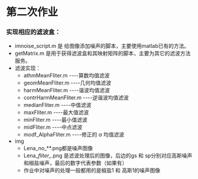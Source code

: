 # 第二次作业

### 实现相应的滤波盒：

* imnoise_script.m 是 给图像添加噪声的脚本，主要使用matlab已有的方法。
* getMatrix.m 是用于获得滤波盒和其映射矩阵的脚本，主要为其它的滤波方法服务。
* 滤波实现：
  * athmMeanFliter.m  ----算数均值滤波
  * geomMeanFliter.m  ----几何均值滤波
  * harmMeanFliter.m  ----谐波均值滤波
  * contrHarmMeanFliter.m  ----逆谐波均值滤波
  * medianFliter.m    ----中值滤波
  * maxFliter.m       ----最大值滤波
  * minFliter.m       ----最小值滤波
  * midFliter.m       ----中点滤波
  * modf_AlphaFliter.m     ----修正的 $\alpha$ 均值滤波
* img
  * Lena_no_**.png都是噪声图像
  * Lena_*fliter_*.png 是滤波处理后的图像，后边的gs 和 sp分别对应高斯噪声和椒盐噪声，最后的数字代表参数（如果有）
  * 作业中对噪声的处理一般都用的是椒盐1 和 高斯1的噪声图像
  